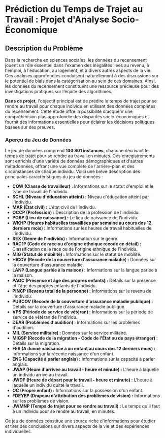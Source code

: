 # Prédiction du Temps de Trajet au Travail : Projet d'Analyse Socio-Économique

## Description du Problème

Dans la recherche en sciences sociales, les données du recensement jouent un rôle essentiel dans l'examen des inégalités liées au revenu, à l'emploi, à l'éducation, au logement, et à divers autres aspects de la vie. Ces analyses approfondies conduisent naturellement à des discussions sur le potentiel de biais dans la catégorisation au sein de ces domaines. Ainsi, les données du recensement constituent une ressource précieuse pour des investigations pratiques sur l'équité des algorithmes.

**Dans ce projet**, l'objectif principal est de prédire le temps de trajet pour se rendre au travail pour chaque individu en utilisant des données complètes du recensement. Cette étude offre la possibilité d'acquérir une compréhension plus approfondie des disparités socio-économiques et fournit des informations essentielles pour éclairer les décisions politiques basées sur des preuves.

### Aperçu du Jeu de Données

Le jeu de données comprend **130 801 instances**, chacune décrivant le temps de trajet pour se rendre au travail en minutes. Ces enregistrements sont enrichis d'une variété de données démographiques et d'autres métadonnées, offrant une vue complète de l'arrière-plan et des circonstances de chaque individu. Voici une brève description des principales caractéristiques du jeu de données :

- **COW (Classe de travailleur) :** Informations sur le statut d'emploi et le type de travail de l'individu.
- **SCHL (Niveau d'éducation atteint) :** Niveau d'éducation atteint par l'individu.
- **MAR (État civil) :** L'état civil de l'individu.
- **OCCP (Profession) :** Description de la profession de l'individu.
- **POBP (Lieu de naissance) :** Le lieu de naissance de l'individu.
- **WKHP (Heures habituelles travaillées par semaine au cours des 12 derniers mois) :** Informations sur les heures de travail habituelles de l'individu.
- **SEX (Genre de l'individu) :** Information sur le genre.
- **RAC1P (Code de race ou d'origine ethnique recodé en détail) :** Classification de la race ou de l'origine ethnique de l'individu.
- **MIG (Statut de mobilité) :** Informations sur le statut de mobilité.
- **HICOV (Recode de la couverture d'assurance maladie) :** Données sur la couverture d'assurance maladie.
- **LANP (Langue parlée à la maison) :** Informations sur la langue parlée à la maison.
- **PAOC (Présence et âge des propres enfants) :** Détails sur la présence et l'âge des propres enfants de l'individu.
- **PINCP (Revenu total de la personne) :** Informations sur le revenu de l'individu.
- **PUBCOV (Recode de la couverture d'assurance maladie publique) :** Détails sur la couverture d'assurance maladie publique.
- **VPS (Période de service de vétéran) :** Informations sur la période de service de vétéran de l'individu.
- **DEAR (Problèmes d'audition) :** Informations sur les problèmes d'audition.
- **MIL (Service militaire) :** Données sur le service militaire.
- **MIGSP (Recode de la migration - Code de l'État ou du pays étranger) :** Détails sur la migration.
- **FER (A donné naissance à un enfant au cours des 12 derniers mois) :** Informations sur la récente naissance d'un enfant.
- **ENG (Capacité à parler anglais) :** Informations sur la capacité à parler anglais.
- **JWAP (Heure d'arrivée au travail - heure et minute) :** L'heure à laquelle un individu arrive au travail.
- **JWDP (Heure de départ pour le travail - heure et minute) :** L'heure à laquelle un individu quitte le travail.
- **OC (Propre enfant) :** Informations sur la possession d'un enfant.
- **FDEYEP (Drapeau d'attribution des problèmes de vision) :** Informations sur les problèmes de vision.
- **JWMNP (Temps de trajet pour se rendre au travail) :** Le temps qu'il faut à un individu pour se rendre au travail, en minutes.

Ce jeu de données constitue une source riche d'informations pour étudier et tirer des conclusions sur divers aspects de la vie et des expériences individuelles.
